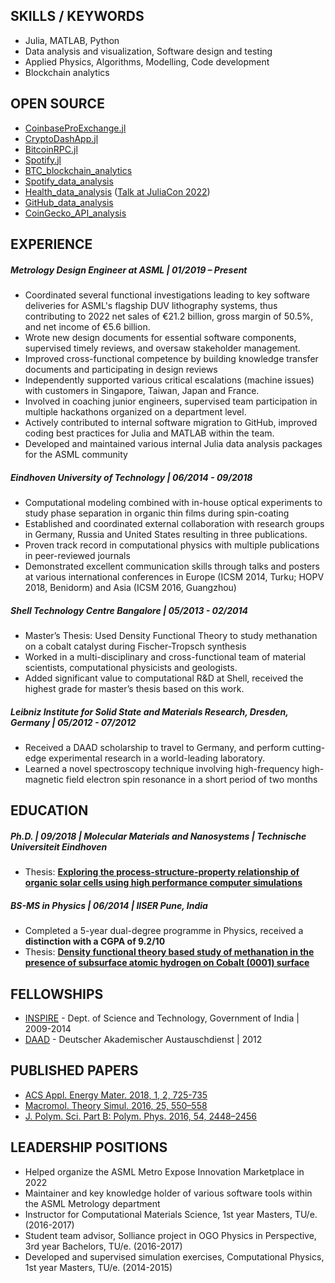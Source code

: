 ## SKILLS / KEYWORDS
- Julia, MATLAB, Python 
- Data analysis and visualization, Software design and testing
- Applied Physics, Algorithms, Modelling, Code development
- Blockchain analytics

## OPEN SOURCE
- [CoinbaseProExchange.jl](https://github.com/vnegi10/CoinbaseProExchange.jl) 
- [CryptoDashApp.jl](https://github.com/vnegi10/CryptoDashApp.jl)
- [BitcoinRPC.jl](https://github.com/vnegi10/BitcoinRPC.jl)
- [Spotify.jl](https://github.com/vnegi10/Spotify.jl)
- [BTC_blockchain_analytics](https://github.com/vnegi10/BTC_blockchain_analytics)
- [Spotify_data_analysis](https://github.com/vnegi10/Spotify_data_analysis)
- [Health_data_analysis](https://github.com/vnegi10/Health_data_analysis) ([Talk at JuliaCon 2022](https://www.youtube.com/watch?v=4SokD3Om3kc))
- [GitHub_data_analysis](https://github.com/vnegi10/GitHub_data_analysis)
- [CoinGecko_API_analysis](https://github.com/vnegi10/CoinGecko_API_analysis)

## EXPERIENCE

##### Metrology Design Engineer at ASML | 01/2019 – Present
- Coordinated several functional investigations leading to key software deliveries for ASML's flagship DUV
lithography systems, thus contributing to 2022 net sales of €21.2 billion, gross margin of 50.5%, and 
net income of €5.6 billion.
- Wrote new design documents for essential software components, supervised timely reviews, and
oversaw stakeholder management.
- Improved cross-functional competence by building knowledge transfer documents and participating
in design reviews
- Independently supported various critical escalations (machine issues) with customers in Singapore, 
Taiwan, Japan and France. 
- Involved in coaching junior engineers, supervised team participation in multiple
hackathons organized on a department level.
- Actively contributed to internal software migration to GitHub, improved coding best practices for
Julia and MATLAB within the team.
- Developed and maintained various internal Julia data analysis packages for the ASML community

##### Eindhoven University of Technology | 06/2014 - 09/2018
- Computational modeling combined with in-house optical experiments to study phase 
separation in organic thin films during spin-coating
- Established and coordinated external collaboration with research groups in Germany,
Russia and United States resulting in three publications.
- Proven track record in computational physics with multiple publications in peer-reviewed journals
- Demonstrated excellent communication skills through talks and posters at various 
international conferences in Europe (ICSM 2014, Turku; HOPV 2018, Benidorm) and Asia (ICSM 2016, Guangzhou)

##### Shell Technology Centre Bangalore | 05/2013 - 02/2014
- Master’s Thesis: Used Density Functional Theory to study methanation on a cobalt catalyst
during Fischer-Tropsch synthesis
- Worked in a multi-disciplinary and cross-functional team of material scientists,
computational physicists and geologists.
- Added significant value to computational R&D at Shell, received the highest grade for
 master’s thesis based on this work.

##### Leibniz Institute for Solid State and Materials Research, Dresden, Germany | 05/2012 - 07/2012
- Received a DAAD scholarship to travel to Germany, and perform cutting-edge experimental research
in a world-leading laboratory.
- Learned a novel spectroscopy technique involving high-frequency high-magnetic field electron spin 
resonance in a short period of two months   

## EDUCATION

##### Ph.D. | 09/2018 | Molecular Materials and Nanosystems | Technische Universiteit Eindhoven
- Thesis: [**Exploring the process-structure-property relationship of organic solar cells
using high performance computer simulations**](https://research.tue.nl/en/publications/exploring-the-process-structure-property-relationship-of-organic-)

##### BS-MS in Physics | 06/2014 | IISER Pune, India
- Completed a 5-year dual-degree programme in Physics, received a **distinction with a CGPA
of 9.2/10**
- Thesis: [**Density functional theory based study of methanation in the presence of subsurface 
atomic hydrogen on Cobalt (0001) surface**](http://dr.iiserpune.ac.in:8080/xmlui/handle/123456789/344)

## FELLOWSHIPS

- [INSPIRE](https://online-inspire.gov.in/) - Dept. of Science and Technology, Government of India | 2009-2014 
- [DAAD](https://www.daad.de/en/) - Deutscher Akademischer Austauschdienst | 2012

## PUBLISHED PAPERS

- [ACS Appl. Energy Mater. 2018, 1, 2, 725-735](https://pubs.acs.org/doi/10.1021/acsaem.7b00189)
- [Macromol. Theory Simul. 2016, 25, 550–558](https://onlinelibrary.wiley.com/doi/abs/10.1002/mats.201600075) 
- [J. Polym. Sci. Part B: Polym. Phys. 2016, 54, 2448–2456](https://onlinelibrary.wiley.com/doi/abs/10.1002/polb.24236)

## LEADERSHIP POSITIONS

- Helped organize the ASML Metro Expose Innovation Marketplace in 2022
- Maintainer and key knowledge holder of various software tools within the ASML Metrology
department
- Instructor for Computational Materials Science, 1st year Masters, TU/e. (2016-2017) 
- Student team advisor, Solliance project in OGO Physics in Perspective, 3rd year Bachelors, TU/e. (2016-2017)  
- Developed and supervised simulation exercises, Computational Physics, 1st year Masters, TU/e. (2014-2015)